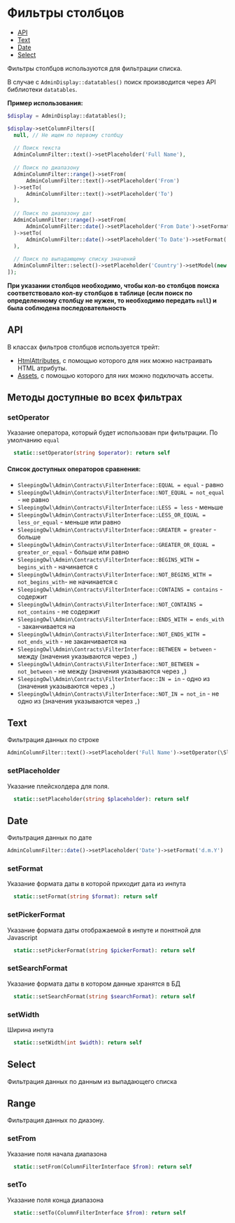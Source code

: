 # Фильтры столбцов

 - [API](#api)
 - [Text](#filter-text)
 - [Date](#filter-date)
 - [Select](#filter-select)

Фильтры столбцов используются для фильтрации списка. 

В случае с `AdminDisplay::datatables()` поиск производится через API библиотеки `datatables`.

**Пример использования:**

```php
$display = AdminDisplay::datatables();

$display->setColumnFilters([
  null, // Не ищем по первому столбцу
  
  // Поиск текста
  AdminColumnFilter::text()->setPlaceholder('Full Name'),
  
  // Поиск по диапазону 
  AdminColumnFilter::range()->setFrom(
      AdminColumnFilter::text()->setPlaceholder('From')
  )->setTo(
      AdminColumnFilter::text()->setPlaceholder('To')
  ),
  
  // Поиск по диапазону дат
  AdminColumnFilter::range()->setFrom(
      AdminColumnFilter::date()->setPlaceholder('From Date')->setFormat('d.m.Y')
  )->setTo(
      AdminColumnFilter::date()->setPlaceholder('To Date')->setFormat('d.m.Y')
  ),
  
  // Поиск по выпадающему списку значений
  AdminColumnFilter::select()->setPlaceholder('Country')->setModel(new Country)->setDisplay('title')
]);
```

**При указании столбцов необходимо, чтобы кол-во столбцов поиска соответствовало кол-ву столбцов в таблице (если поиск по определенному столбцу не нужен, то необходимо передать `null`) и была соблюдена последовательность**

<a name="api"></a>
## API

В классах фильтров столбцов используется трейт:
 - [HtmlAttributes](html_attributes.md), с помощью которого для них можно настраивать HTML атрибуты.
 - [Assets](assets_trait.md), с помощью которого для них можно подключать ассеты.

## Методы доступные во всех фильтрах

<a name="set-operator"></a>
### setOperator
Указание оператора, который будет использован при фильтрации. По умолчанию `equal`

```php
  static::setOperator(string $operator): return self
```

#### Список доступных операторов сравнения:

  - `SleepingOwl\Admin\Contracts\FilterInterface::EQUAL = equal` - равно
  - `SleepingOwl\Admin\Contracts\FilterInterface::NOT_EQUAL = not_equal` - не равно
  - `SleepingOwl\Admin\Contracts\FilterInterface::LESS = less` - меньше
  - `SleepingOwl\Admin\Contracts\FilterInterface::LESS_OR_EQUAL = less_or_equal` - меньше или равно
  - `SleepingOwl\Admin\Contracts\FilterInterface::GREATER = greater` - больше
  - `SleepingOwl\Admin\Contracts\FilterInterface::GREATER_OR_EQUAL = greater_or_equal` - больше или равно
  - `SleepingOwl\Admin\Contracts\FilterInterface::BEGINS_WITH = begins_with` - начинается с
  - `SleepingOwl\Admin\Contracts\FilterInterface::NOT_BEGINS_WITH = not_begins_with`- не начинается с
  - `SleepingOwl\Admin\Contracts\FilterInterface::CONTAINS = contains` - содержит
  - `SleepingOwl\Admin\Contracts\FilterInterface::NOT_CONTAINS = not_contains` - не содержит
  - `SleepingOwl\Admin\Contracts\FilterInterface::ENDS_WITH = ends_with` - заканчивается на
  - `SleepingOwl\Admin\Contracts\FilterInterface::NOT_ENDS_WITH = not_ends_with` - не заканчивается на
  - `SleepingOwl\Admin\Contracts\FilterInterface::BETWEEN = between` - между (значения указываются через `,`)
  - `SleepingOwl\Admin\Contracts\FilterInterface::NOT_BETWEEN = not_between` - не между (значения указываются через `,`)
  - `SleepingOwl\Admin\Contracts\FilterInterface::IN = in` - одно из (значения указываются через `,`)
  - `SleepingOwl\Admin\Contracts\FilterInterface::NOT_IN = not_in` - не одно из (значения указываются через `,`)


<a name="filter-text"></a>
## Text
Фильтрация данных по строке

```php
AdminColumnFilter::text()->setPlaceholder('Full Name')->setOperator(\SleepingOwl\Admin\Contracts\FilterInterface::CONTAINS)
```

### setPlaceholder
Указание плейсхолдера для поля.

```php
  static::setPlaceholder(string $placeholder): return self
```


<a name="filter-date"></a>
## Date
Фильтрация данных по дате

```php
AdminColumnFilter::date()->setPlaceholder('Date')->setFormat('d.m.Y')
```

### setFormat
Указание формата даты в которой приходит дата из инпута

```php
  static::setFormat(string $format): return self
```

### setPickerFormat
Указание формата даты отображаемой в инпуте и понятной для Javascript

```php
  static::setPickerFormat(string $pickerFormat): return self
```

### setSearchFormat
Указание формата даты в котором данные хранятся в БД

```php
  static::setSearchFormat(string $searchFormat): return self
```

### setWidth
Ширина инпута

```php
  static::setWidth(int $width): return self
```


<a name="filter-select"></a>
## Select
Фильтрация данных по данным из выпадающего списка


## Range
Фильтрация данных по диазону.


### setFrom
Указание поля начала диапазона

```php
  static::setFrom(ColumnFilterInterface $from): return self
```

### setTo
Указание поля конца диапазона

```php
  static::setTo(ColumnFilterInterface $from): return self
```
